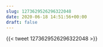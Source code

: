 ```yaml
---
slug: 1273629526296322048
date: 2020-06-18 14:51:56+00:00
draft: false
---
```


{{< tweet 1273629526296322048 >}}
